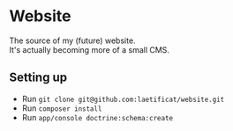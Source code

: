 # Website
The source of my (future) website.  
It's actually becoming more of a small CMS.

## Setting up
- Run `git clone git@github.com:laetificat/website.git`
- Run `composer install`
- Run `app/console doctrine:schema:create`

